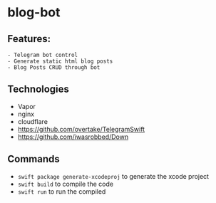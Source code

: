 # blog-bot

## Features: 
	- Telegram bot control
	- Generate static html blog posts
	- Blog Posts CRUD through bot

## Technologies
- Vapor
- nginx
- cloudflare
- https://github.com/overtake/TelegramSwift
- https://github.com/iwasrobbed/Down

## Commands
- `swift package generate-xcodeproj` to generate the xcode project
- `swift build` to compile the code
- `swift run` to run the compiled 
